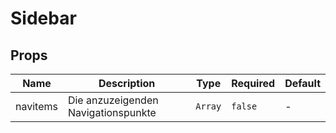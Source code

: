 # Sidebar

## Props

<!-- @vuese:Sidebar:props:start -->
|Name|Description|Type|Required|Default|
|---|---|---|---|---|
|navitems|Die anzuzeigenden Navigationspunkte|`Array`|`false`|-|

<!-- @vuese:Sidebar:props:end -->


